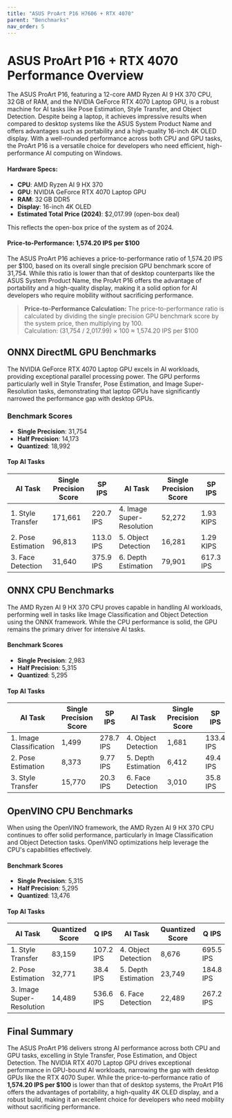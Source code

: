 ```yaml
---
title: "ASUS ProArt P16 H7606 + RTX 4070"  
parent: "Benchmarks"  
nav_order: 5  
---
```


# ASUS ProArt P16 + RTX 4070 Performance Overview

The ASUS ProArt P16, featuring a 12-core AMD Ryzen AI 9 HX 370 CPU, 32 GB of RAM, and the NVIDIA GeForce RTX 4070 Laptop GPU, is a robust machine for AI tasks like Pose Estimation, Style Transfer, and Object Detection. Despite being a laptop, it achieves impressive results when compared to desktop systems like the ASUS System Product Name and offers advantages such as portability and a high-quality 16-inch 4K OLED display. With a well-rounded performance across both CPU and GPU tasks, the ProArt P16 is a versatile choice for developers who need efficient, high-performance AI computing on Windows.

#### Hardware Specs:

- **CPU**: AMD Ryzen AI 9 HX 370
- **GPU**: NVIDIA GeForce RTX 4070 Laptop GPU
- **RAM**: 32 GB DDR5
- **Display**: 16-inch 4K OLED
- **Estimated Total Price (2024)**: $2,017.99 (open-box deal)

This reflects the open-box price of the system as of 2024.

#### Price-to-Performance: 1,574.20 IPS per $100

The ASUS ProArt P16 achieves a price-to-performance ratio of 1,574.20 IPS per $100, based on its overall single precision GPU benchmark score of 31,754. While this ratio is lower than that of desktop counterparts like the ASUS System Product Name, the ProArt P16 offers the advantage of portability and a high-quality display, making it a solid option for AI developers who require mobility without sacrificing performance.

> **Price-to-Performance Calculation:**
> The price-to-performance ratio is calculated by dividing the single precision GPU benchmark score by the system price, then multiplying by 100.  
> Calculation: (31,754 / 2,017.99) × 100 ≈ 1,574.20 IPS per $100

## ONNX DirectML GPU Benchmarks

The NVIDIA GeForce RTX 4070 Laptop GPU excels in AI workloads, providing exceptional parallel processing power. The GPU performs particularly well in Style Transfer, Pose Estimation, and Image Super-Resolution tasks, demonstrating that laptop GPUs have significantly narrowed the performance gap with desktop GPUs.

### Benchmark Scores

- **Single Precision**: 31,754
- **Half Precision**: 14,173
- **Quantized**: 18,992

#### Top AI Tasks

| **AI Task**               | **Single Precision Score** | **SP IPS**    | **AI Task**               | **Single Precision Score** | **SP IPS**    |
|---------------------------|----------------------------|---------------|---------------------------|----------------------------|---------------|
| 1. Style Transfer         | 171,661                    | 220.7 IPS     | 4. Image Super-Resolution | 52,272                     | 1.93 KIPS     |
| 2. Pose Estimation        | 96,813                     | 113.0 IPS     | 5. Object Detection       | 16,281                     | 1.29 KIPS     |
| 3. Face Detection         | 31,640                     | 375.9 IPS     | 6. Depth Estimation       | 79,901                     | 617.3 IPS     |

## ONNX CPU Benchmarks

The AMD Ryzen AI 9 HX 370 CPU proves capable in handling AI workloads, performing well in tasks like Image Classification and Object Detection using the ONNX framework. While the CPU performance is solid, the GPU remains the primary driver for intensive AI tasks.

#### Benchmark Scores

- **Single Precision**: 2,983
- **Half Precision**: 5,315
- **Quantized**: 5,295

#### Top AI Tasks

| **AI Task**               | **Single Precision Score** | **SP IPS**    | **AI Task**               | **Single Precision Score** | **SP IPS**    |
|---------------------------|----------------------------|---------------|---------------------------|----------------------------|---------------|
| 1. Image Classification   | 1,499                      | 278.7 IPS     | 4. Object Detection       | 1,681                      | 133.4 IPS     |
| 2. Pose Estimation        | 8,373                      | 9.77 IPS      | 5. Depth Estimation       | 6,412                      | 49.4 IPS      |
| 3. Style Transfer         | 15,770                     | 20.3 IPS      | 6. Face Detection         | 3,010                      | 35.8 IPS      |

## OpenVINO CPU Benchmarks

When using the OpenVINO framework, the AMD Ryzen AI 9 HX 370 CPU continues to offer solid performance, particularly in Image Classification and Object Detection tasks. OpenVINO optimizations help leverage the CPU's capabilities effectively.

#### Benchmark Scores

- **Single Precision**: 5,315
- **Half Precision**: 5,295
- **Quantized**: 13,476

#### Top AI Tasks

| **AI Task**               | **Quantized Score** | **Q IPS**    | **AI Task**               | **Quantized Score** | **Q IPS**    |
|---------------------------|---------------------|--------------|---------------------------|---------------------|--------------|
| 1. Style Transfer         | 83,159              | 107.2 IPS    | 4. Object Detection       | 8,676               | 695.5 IPS    |
| 2. Pose Estimation        | 32,771              | 38.4 IPS     | 5. Depth Estimation       | 23,749              | 184.8 IPS    |
| 3. Image Super-Resolution | 14,489              | 536.6 IPS    | 6. Face Detection         | 22,489              | 267.2 IPS    |

## Final Summary

The ASUS ProArt P16 delivers strong AI performance across both CPU and GPU tasks, excelling in Style Transfer, Pose Estimation, and Object Detection. The NVIDIA RTX 4070 Laptop GPU drives exceptional performance in GPU-bound AI workloads, narrowing the gap with desktop GPUs like the RTX 4070 Super. While the price-to-performance ratio of **1,574.20 IPS per $100** is lower than that of desktop systems, the ProArt P16 offers the advantages of portability, a high-quality 4K OLED display, and a robust build, making it an excellent choice for developers who need mobility without sacrificing performance.